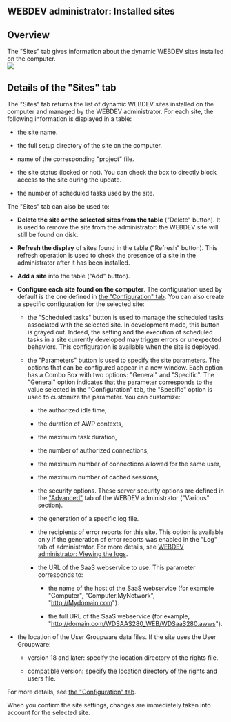 


## WEBDEV administrator: Installed sites
			



<a name="NOTE1"></a>
<a name="NOTE1_1"></a>


## Overview
<a name="overview_ELTTEXTE000144"></a>
The "Sites" tab gives information about the dynamic WEBDEV sites installed on the computer.<br>![](https://doc.pcsoft.fr/en-US/images/image.awp?langid=3&name=WDADMIN_Onglets%20-%20HC%20N%B0002.gif)


<a name="NOTE2"></a>
<a name="NOTE2_1"></a>


## Details of the "Sites" tab
<a name="details_the_sites_tab_ELTTEXTE000168"></a>
The "Sites" tab returns the list of dynamic WEBDEV sites installed on the computer and managed by the WEBDEV administrator. For each site, the following information is displayed in a table:

- the site name.

- the full setup directory of the site on the computer.

- name of the corresponding "project" file.

- the site status (locked or not). You can check the box to directly block access to the site during the update. 

- the number of scheduled tasks used by the site.




The "Sites" tab can also be used to:

- **Delete the site or the selected sites from the table** ("Delete" button).
	It is used to remove the site from the administrator: the WEBDEV site will still be found on disk.

- **Refresh the display** of sites found in the table ("Refresh" button).
	This refresh operation is used to check the presence of a site in the administrator after it has been installed.

- **Add a site** into the table ("Add" button).

- **Configure each site found on the computer**.
	The configuration used by default is the one defined in [the "Configuration" tab](../WDAdmin/3539046.md).
	You can also create a specific configuration for the selected site: 

	- the "Scheduled tasks" button is used to manage the scheduled tasks associated with the selected site. In development mode, this button is grayed out. Indeed, the setting and the execution of scheduled tasks in a site currently developed may trigger errors or unexpected behaviors. This configuration is available when the site is deployed.

	- the "Parameters" button is used to specify the site parameters. The options that can be configured appear in a new window. Each option has a Combo Box with two options: "General" and "Specific". The "General" option indicates that the parameter corresponds to the value selected in the "Configuration" tab, the "Specific" option is used to customize the parameter. You can customize: 

		- the authorized idle time,

		- the duration of AWP contexts,

		- the maximum task duration,

		- the number of authorized connections,

		- the maximum number of connections allowed for the same user,

		- the maximum number of cached sessions,

		- the security options. 
						These server security options are defined in the ["Advanced"](../WDAdmin/3539066.md) tab of the WEBDEV administrator ("Various" section). 

		- the generation of a specific log file. 

		- the recipients of error reports for this site. This option is available only if the generation of error reports was enabled in the "Log" tab of administrator. For more details, see [WEBDEV administrator: Viewing the logs](../WDAdmin/3539073.md). 

		- the URL of the SaaS webservice to use. This parameter corresponds to: 

			- the name of the host of the SaaS webservice (for example "Computer", "Computer.MyNetwork", "http://Mydomain.com").

			- the full URL of the SaaS webservice (for example, "http://domain.com/WDSAAS280_WEB/WDSaaS280.awws").




- the location of the User Groupware data files. If the site uses the User Groupware: 

	- version 18 and later: specify the location directory of the rights file.

	- compatible version: specify the location directory of the rights and users file.




For more details, see [the "Configuration" tab](../WDAdmin/3539046.md).

When you confirm the site settings, changes are immediately taken into account for the selected site.


